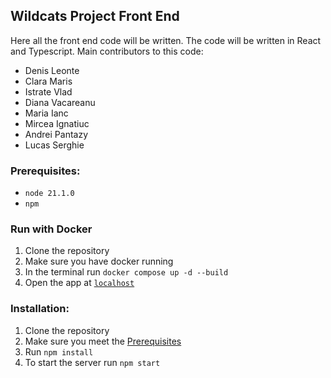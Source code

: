 ## Wildcats Project Front End
Here all the front end code will be written.
The code will be written in React and Typescript.
Main contributors to this code:
- Denis Leonte
- Clara Maris
- Istrate Vlad
- Diana Vacareanu
- Maria Ianc
- Mircea Ignatiuc
- Andrei Pantazy
- Lucas Serghie

### Prerequisites:
- ```node 21.1.0```
- ```npm```

### Run with Docker

1. Clone the repository
2. Make sure you have docker running
3. In the terminal run ```docker compose up -d --build```
4. Open the app at [```localhost```](http://localhost:3000/home)

### Installation:
1. Clone the repository
2. Make sure you meet the [Prerequisites](#prerequisites)
3. Run ```npm install```
4. To start the server run ```npm start``` 
